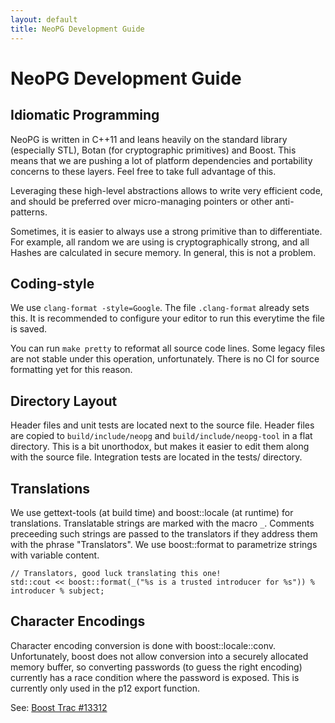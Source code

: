 ```yaml
---
layout: default
title: NeoPG Development Guide
---
```

# NeoPG Development Guide

## Idiomatic Programming

NeoPG is written in C++11 and leans heavily on the standard library
(especially STL), Botan (for cryptographic primitives) and Boost.
This means that we are pushing a lot of platform dependencies and
portability concerns to these layers.  Feel free to take full
advantage of this.

Leveraging these high-level abstractions allows to write very
efficient code, and should be preferred over micro-managing pointers
or other anti-patterns.

Sometimes, it is easier to always use a strong primitive than to
differentiate.  For example, all random we are using is
cryptographically strong, and all Hashes are calculated in secure
memory. In general, this is not a problem.

## Coding-style

We use `clang-format -style=Google`.  The file `.clang-format` already
sets this.  It is recommended to configure your editor to run this
everytime the file is saved.

You can run `make pretty` to reformat all source code lines.  Some
legacy files are not stable under this operation, unfortunately.
There is no CI for source formatting yet for this reason.

## Directory Layout

Header files and unit tests are located next to the source file.
Header files are copied to `build/include/neopg` and
`build/include/neopg-tool` in a flat directory.  This is a bit
unorthodox, but makes it easier to edit them along with the source
file.  Integration tests are located in the tests/ directory.

## Translations

We use gettext-tools (at build time) and boost::locale (at runtime)
for translations.  Translatable strings are marked with the macro `_`.
Comments preceeding such strings are passed to the translators if they
address them with the phrase "Translators".  We use boost::format to
parametrize strings with variable content.

```
// Translators, good luck translating this one!
std::cout << boost::format(_("%s is a trusted introducer for %s")) % introducer % subject;
```

## Character Encodings

Character encoding conversion is done with boost::locale::conv.
Unfortunately, boost does not allow conversion into a securely
allocated memory buffer, so converting passwords (to guess the right
encoding) currently has a race condition where the password is
exposed.  This is currently only used in the p12 export function.

See: [Boost Trac #13312](https://svn.boost.org/trac10/ticket/13312)
